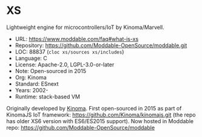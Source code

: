 # XS

Lightweight engine for microcontrollers/IoT by Kinoma/Marvell.

* URL:        https://www.moddable.com/faq#what-is-xs
* Repository: https://github.com/Moddable-OpenSource/moddable.git
* LOC:        88837 (`cloc xs/sources xs/includes`)
* Language:   C
* License:    Apache-2.0, LGPL-3.0-or-later
* Note:       Open-sourced in 2015
* Org:        Kinoma
* Standard:   ESnext
* Years:      2002-
* Runtime:    stack-based VM

Originally developed by [Kinoma](https://en.wikipedia.org/wiki/Kinoma). First open-sourced in 2015 as part of KinomaJS IoT framework: https://github.com/Kinoma/kinomajs.git (the repo has older XS6 version with ES6/ES2015 support). Now hosted in Moddable repo: https://github.com/Moddable-OpenSource/moddable
